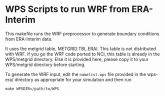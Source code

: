 WPS Scripts to run WRF from ERA-Interim
=======================================

This makefile runs the WRF preprocessor to generate boundary conditions from
ERA-Interim data.

It uses the metgrid table, METGRID.TBL.ERAI. This table is not distributed with WRF.
If you go the WRF code ported to NCI, this table is already in the WPS/metgrid directory.
Else it is provided here, please copy it to your WPS/metgrid directory before starting.

To generate the WRF input, edit the `namelist.wps` file provided in the wps-era/ directory as appropriate for your
simulation and then run

    make WPSDIR=/path/to/WPS

